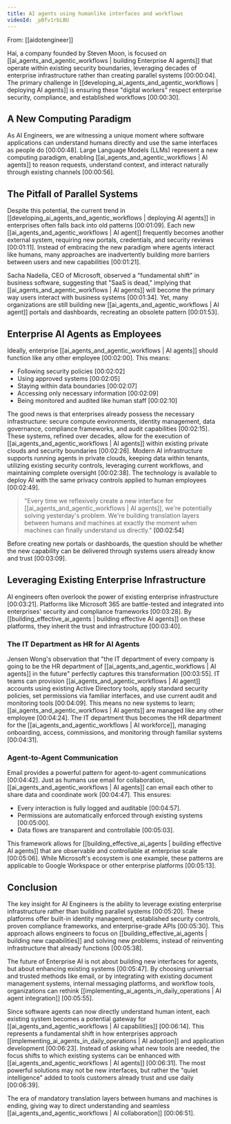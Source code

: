 ```yaml
---
title: AI agents using humanlike interfaces and workflows
videoId: _pBfv1rbLBU
---
```


From: [[aidotengineer]] <br/> 

Hai, a company founded by Steven Moon, is focused on [[ai_agents_and_agentic_workflows | building Enterprise AI agents]] that operate within existing security boundaries, leveraging decades of enterprise infrastructure rather than creating parallel systems <a class="yt-timestamp" data-t="00:00:04">[00:00:04]</a>. The primary challenge in [[developing_ai_agents_and_agentic_workflows | deploying AI agents]] is ensuring these "digital workers" respect enterprise security, compliance, and established workflows <a class="yt-timestamp" data-t="00:00:30">[00:00:30]</a>.

## A New Computing Paradigm

As AI Engineers, we are witnessing a unique moment where software applications can understand humans directly and use the same interfaces as people do <a class="yt-timestamp" data-t="00:00:48">[00:00:48]</a>. Large Language Models (LLMs) represent a new computing paradigm, enabling [[ai_agents_and_agentic_workflows | AI agents]] to reason requests, understand context, and interact naturally through existing channels <a class="yt-timestamp" data-t="00:00:56">[00:00:56]</a>.

## The Pitfall of Parallel Systems

Despite this potential, the current trend in [[developing_ai_agents_and_agentic_workflows | deploying AI agents]] in enterprises often falls back into old patterns <a class="yt-timestamp" data-t="00:01:09">[00:01:09]</a>. Each new [[ai_agents_and_agentic_workflows | AI agent]] frequently becomes another external system, requiring new portals, credentials, and security reviews <a class="yt-timestamp" data-t="00:01:11">[00:01:11]</a>. Instead of embracing the new paradigm where agents interact like humans, many approaches are inadvertently building more barriers between users and new capabilities <a class="yt-timestamp" data-t="00:01:21">[00:01:21]</a>.

Sacha Nadella, CEO of Microsoft, observed a "fundamental shift" in business software, suggesting that "SaaS is dead," implying that [[ai_agents_and_agentic_workflows | AI agents]] will become the primary way users interact with business systems <a class="yt-timestamp" data-t="00:01:34">[00:01:34]</a>. Yet, many organizations are still building new [[ai_agents_and_agentic_workflows | AI agent]] portals and dashboards, recreating an obsolete pattern <a class="yt-timestamp" data-t="00:01:53">[00:01:53]</a>.

## Enterprise AI Agents as Employees

Ideally, enterprise [[ai_agents_and_agentic_workflows | AI agents]] should function like any other employee <a class="yt-timestamp" data-t="00:02:00">[00:02:00]</a>. This means:
*   Following security policies <a class="yt-timestamp" data-t="00:02:02">[00:02:02]</a>
*   Using approved systems <a class="yt-timestamp" data-t="00:02:05">[00:02:05]</a>
*   Staying within data boundaries <a class="yt-timestamp" data-t="00:02:07">[00:02:07]</a>
*   Accessing only necessary information <a class="yt-timestamp" data-t="00:02:09">[00:02:09]</a>
*   Being monitored and audited like human staff <a class="yt-timestamp" data-t="00:02:10">[00:02:10]</a>

The good news is that enterprises already possess the necessary infrastructure: secure compute environments, identity management, data governance, compliance frameworks, and audit capabilities <a class="yt-timestamp" data-t="00:02:15">[00:02:15]</a>. These systems, refined over decades, allow for the execution of [[ai_agents_and_agentic_workflows | AI agents]] within existing private clouds and security boundaries <a class="yt-timestamp" data-t="00:02:26">[00:02:26]</a>. Modern AI infrastructure supports running agents in private clouds, keeping data within tenants, utilizing existing security controls, leveraging current workflows, and maintaining complete oversight <a class="yt-timestamp" data-t="00:02:38">[00:02:38]</a>. The technology is available to deploy AI with the same privacy controls applied to human employees <a class="yt-timestamp" data-t="00:02:49">[00:02:49]</a>.

> "Every time we reflexively create a new interface for [[ai_agents_and_agentic_workflows | AI agents]], we're potentially solving yesterday's problem. We're building translation layers between humans and machines at exactly the moment when machines can finally understand us directly." <a class="yt-timestamp" data-t="00:02:54">[00:02:54]</a>

Before creating new portals or dashboards, the question should be whether the new capability can be delivered through systems users already know and trust <a class="yt-timestamp" data-t="00:03:09">[00:03:09]</a>.

## Leveraging Existing Enterprise Infrastructure

AI engineers often overlook the power of existing enterprise infrastructure <a class="yt-timestamp" data-t="00:03:21">[00:03:21]</a>. Platforms like Microsoft 365 are battle-tested and integrated into enterprises' security and compliance frameworks <a class="yt-timestamp" data-t="00:03:28">[00:03:28]</a>. By [[building_effective_ai_agents | building effective AI agents]] on these platforms, they inherit the trust and infrastructure <a class="yt-timestamp" data-t="00:03:40">[00:03:40]</a>.

### The IT Department as HR for AI Agents

Jensen Wong's observation that "the IT department of every company is going to be the HR department of [[ai_agents_and_agentic_workflows | AI agents]] in the future" perfectly captures this transformation <a class="yt-timestamp" data-t="00:03:55">[00:03:55]</a>. IT teams can provision [[ai_agents_and_agentic_workflows | AI agent]] accounts using existing Active Directory tools, apply standard security policies, set permissions via familiar interfaces, and use current audit and monitoring tools <a class="yt-timestamp" data-t="00:04:09">[00:04:09]</a>. This means no new systems to learn; [[ai_agents_and_agentic_workflows | AI agents]] are managed like any other employee <a class="yt-timestamp" data-t="00:04:24">[00:04:24]</a>. The IT department thus becomes the HR department for the [[ai_agents_and_agentic_workflows | AI workforce]], managing onboarding, access, commissions, and monitoring through familiar systems <a class="yt-timestamp" data-t="00:04:31">[00:04:31]</a>.

### Agent-to-Agent Communication

Email provides a powerful pattern for agent-to-agent communications <a class="yt-timestamp" data-t="00:04:42">[00:04:42]</a>. Just as humans use email for collaboration, [[ai_agents_and_agentic_workflows | AI agents]] can email each other to share data and coordinate work <a class="yt-timestamp" data-t="00:04:47">[00:04:47]</a>. This ensures:
*   Every interaction is fully logged and auditable <a class="yt-timestamp" data-t="00:04:57">[00:04:57]</a>.
*   Permissions are automatically enforced through existing systems <a class="yt-timestamp" data-t="00:05:00">[00:05:00]</a>.
*   Data flows are transparent and controllable <a class="yt-timestamp" data-t="00:05:03">[00:05:03]</a>.

This framework allows for [[building_effective_ai_agents | building effective AI agents]] that are observable and controllable at enterprise scale <a class="yt-timestamp" data-t="00:05:06">[00:05:06]</a>. While Microsoft's ecosystem is one example, these patterns are applicable to Google Workspace or other enterprise platforms <a class="yt-timestamp" data-t="00:05:13">[00:05:13]</a>.

## Conclusion

The key insight for AI Engineers is the ability to leverage existing enterprise infrastructure rather than building parallel systems <a class="yt-timestamp" data-t="00:05:20">[00:05:20]</a>. These platforms offer built-in identity management, established security controls, proven compliance frameworks, and enterprise-grade APIs <a class="yt-timestamp" data-t="00:05:30">[00:05:30]</a>. This approach allows engineers to focus on [[building_effective_ai_agents | building new capabilities]] and solving new problems, instead of reinventing infrastructure that already functions <a class="yt-timestamp" data-t="00:05:38">[00:05:38]</a>.

The future of Enterprise AI is not about building new interfaces for agents, but about enhancing existing systems <a class="yt-timestamp" data-t="00:05:47">[00:05:47]</a>. By choosing universal and trusted methods like email, or by integrating with existing document management systems, internal messaging platforms, and workflow tools, organizations can rethink [[implementing_ai_agents_in_daily_operations | AI agent integration]] <a class="yt-timestamp" data-t="00:05:55">[00:05:55]</a>.

Since software agents can now directly understand human intent, each existing system becomes a potential gateway for [[ai_agents_and_agentic_workflows | AI capabilities]] <a class="yt-timestamp" data-t="00:06:14">[00:06:14]</a>. This represents a fundamental shift in how enterprises approach [[implementing_ai_agents_in_daily_operations | AI adoption]] and application development <a class="yt-timestamp" data-t="00:06:23">[00:06:23]</a>. Instead of asking what new tools are needed, the focus shifts to which existing systems can be enhanced with [[ai_agents_and_agentic_workflows | AI agents]] <a class="yt-timestamp" data-t="00:06:31">[00:06:31]</a>. The most powerful solutions may not be new interfaces, but rather the "quiet intelligence" added to tools customers already trust and use daily <a class="yt-timestamp" data-t="00:06:39">[00:06:39]</a>.

The era of mandatory translation layers between humans and machines is ending, giving way to direct understanding and seamless [[ai_agents_and_agentic_workflows | AI collaboration]] <a class="yt-timestamp" data-t="00:06:51">[00:06:51]</a>.